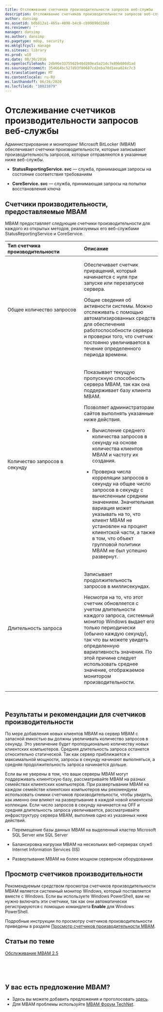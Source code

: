 ```yaml
---
title: Отслеживание счетчиков производительности запросов веб-службы
description: Отслеживание счетчиков производительности запросов веб-службы
author: dansimp
ms.assetid: bdb812a1-465a-4098-b4c0-cb99890d1b0d
ms.reviewer: ''
manager: dansimp
ms.author: dansimp
ms.pagetype: mdop, security
ms.mktglfcycl: manage
ms.sitesec: library
ms.prod: w10
ms.date: 08/30/2016
ms.openlocfilehash: 2db96e3375562b48d289ea5a21dc7e89b800d1ad
ms.sourcegitcommit: 354664bc527d93f80687cd2eba70d1eea024c7c3
ms.translationtype: MT
ms.contentlocale: ru-RU
ms.lasthandoff: 06/26/2020
ms.locfileid: "10823879"
---
```

# Отслеживание счетчиков производительности запросов веб-службы


Администрирование и мониторинг Microsoft BitLocker (MBAM) обеспечивает счетчики производительности, которые записывают производительность запросов, которые отправляются в указанные ниже веб-службы.

-   **StatusReportingService. svc** — служба, принимающая запросы на состояние соответствия требованиям

-   **CoreService. svc** — служба, принимающая запросы на попытки восстановления ключа

## Счетчики производительности, предоставляемые MBAM


MBAM предоставляет следующие счетчики производительности для каждого из открытых методов, реализуемых его веб-службами StatusReportingService и CoreService.

<table>
<colgroup>
<col width="50%" />
<col width="50%" />
</colgroup>
<thead>
<tr class="header">
<th align="left">Тип счетчика производительности</th>
<th align="left">Описание</th>
</tr>
</thead>
<tbody>
<tr class="odd">
<td align="left"><p>Общее количество запросов</p></td>
<td align="left"><p>Обеспечивает счетчик приращений, который начинается с нуля при запуске или перезапуске сервера.</p>
<p>Общие сведения об активности системы. Можно отслеживать с помощью автоматизированных средств для обеспечения работоспособности сервера и проверки того, что счетчик постоянно увеличивается в течение определенного периода времени.</p></td>
</tr>
<tr class="even">
<td align="left"><p>Количество запросов в секунду</p></td>
<td align="left"><p>Показывает текущую пропускную способность сервера MBAM, так как она поддерживает базу клиента MBAM.</p>
<p>Позволяет администраторам сайтов выполнять указанные ниже действия.</p>
<ul>
<li><p>Вычисление среднего количества запросов в секунду на основе количества клиентов MBAM и частоту их создания.</p></li>
<li><p>Проверка числа корреляции запросов в секунду на общее число запросов в секунду с вычисленным средним значением. Значительная вариация может указывать на то, что клиент MBAM не установлен на процент клиентской части, а также в том, что объект групповой политики MBAM не был успешно развернут.</p></li>
</ul></td>
</tr>
<tr class="odd">
<td align="left"><p>Длительность запроса</p></td>
<td align="left"><p>Записывает продолжительность запросов в миллисекундах.</p>
<p>Несмотря на то, что этот счетчик обновляется с учетом длительности каждого запроса, системный монитор Windows выдает его только периодически (обычно каждую секунду), так что вы можете увидеть определенную вариативность значения. По этой причине следует использовать среднее значение, отображаемое монитором производительности.</p></td>
</tr>
</tbody>
</table>

 

## Результаты и рекомендации для счетчиков производительности


По мере добавления новых клиентов MBAM на сервер MBAM с запасной емкостью вы должны увеличивать количество запросов в секунду. Это увеличение будет пропорционально количеству новых клиентских компьютеров. Средняя длительность запроса останется относительно статической. Так как сервер приближается к максимальной мощности, запросы в секунду начинают выполняться, а средняя продолжительность запроса начинается дольше.

Если вы не уверены в том, что ваши серверы MBAM могут поддерживать клиентскую базу, рассматривайте MBAM на разных семействах клиентских компьютеров. При развертывании MBAM на каждом семействе клиентских компьютеров мы рекомендуем использовать снимки счетчиков производительности, чтобы увидеть, как именно они влияют на развертывание в каждой новой клиентской коллекции. Если число запросов в секунду начинается на OFF и средняя длительность запроса увеличивается, рассматривайте инфраструктуру сервера MBAM, выполнив одно из указанных ниже действий.

-   Перемещение базы данных MBAM на выделенный кластер Microsoft SQL Server или SQL Server

-   Балансировка нагрузки MBAM на нескольких веб-серверах служб Internet Information Services (IIS)

-   Развертывание MBAM на более мощном серверном оборудовании

## Просмотр счетчиков производительности


Рекомендуемым средством просмотра счетчиков производительности MBAM является системный монитор Windows, который поставляется вместе с Windows. Если вы используете Windows PowerShell, вам не нужно включать эти счетчики, так как они автоматически регистрируются с помощью командлета **Enable** для Windows PowerShell.

Подробные инструкции по просмотру счетчиков производительности приведены в разделе [Просмотр счетчиков производительности MBAM](https://go.microsoft.com/fwlink/?LinkId=393457).



## Статьи по теме


[Обслуживание MBAM 2.5](maintaining-mbam-25.md)

 

 


## У вас есть предложение MBAM?
- Здесь вы можете добавить предложения и проголосовать [здесь](http://mbam.uservoice.com/forums/268571-microsoft-bitlocker-administration-and-monitoring). 
- Для MBAM проблемы используйте [MBAM Форум TechNet](https://social.technet.microsoft.com/Forums/home?forum=mdopmbam).


